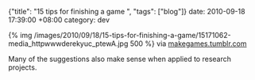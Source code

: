{"title": "15 tips for finishing a game  ", "tags": ["blog"]}
date: 2010-09-18 17:39:00 +08:00
category: dev

{% img /images/2010/09/18/15-tips-for-finishing-a-game/15171062-media_httpwwwderekyuc_ptewA.jpg 500 %}
via [makegames.tumblr.com](http://makegames.tumblr.com/post/1136623767/finishing-a-game)

Many of the suggestions also make sense when applied to research projects.
